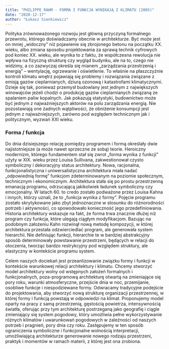 ```yaml
---
title: "PHILIPPE RAHM - FORMA I FUNKCJA WYNIKAJĄ Z KLIMATU (2005)"
date: "2020-12-17"
author: "Łukasz Sienkiewicz"
---
```



Polityka zrównoważonego rozwoju jest główną przyczyną formalnego przewrotu, którego doświadczamy obecnie w architekturze. Być może jest on mniej „widoczny” niż pojawienie się zbrojonego betonu na początku XX. wieku, albo zmiana sposobu projektowania za sprawą technik cyfrowych pod koniec XX. wieku, ale wynika to z faktu, że współczesna rewolucja nie wpływa na fizyczną strukturę czy wygląd budynku, ale na to, czego nie widzimy, a co zazwyczaj określa się mianem „zarządzania przestrzenią i energią” – wentylację, ogrzewanie i oświetlenie. To właśnie na płaszczyźnie kontroli klimatu wnętrz pojawiają się problemy i rozwiązania związane z emisją gazów cieplarnianych, dziurą ozonową i katastrofami klimatycznymi. Dzieje się tak, ponieważ przemysł budowlany jest jednym z największych winowajców jeżeli chodzi o produkcję gazów cieplarnianych związaną ze spalaniem paliw kopalnych. Jak pokazują statystyki, budownictwo może być jednym z najważniejszych aktorów na polu zarządzania energią. Nie pozostawiają one żadnych wątpliwości, że obniżenie konsumpcji jest jednym z najważniejszych, zarówno pod względem technicznym jak i politycznym, wyzwań XXI wieku.

### Forma / funkcja
Do dnia dzisiejszego relację pomiędzy programem i formą określały dwie najistotniejsze (a może nawet sprzeczne ze sobą) teorie. Heroiczny modernizm, którego fundamentem stał się zwrot „forma wynika z funkcji” użyty w XIX. wieku przez Louisa Sullivana, zakwestionował czysto symboliczny i dekoracyjny status architektury. Nowa, racjonalna, funkcjonalistyczna i uniwersalistyczna architektura miała nadać „odpowiednią formę” funkcjom zdeterminowanym na poziomie społecznym, technicznym i ekonomicznym. Architektura stała się po prostu przestrzenną emanacją programu, odrzucającą jakikolwiek ładunek symboliczny czy emocjonalny. W latach 60. to credo zostało podważone przez Louisa Kahna i innych, którzy uznali, że to „funkcja wynika z formy”. Pojęcie programu zostało skrytykowane jako zbyt jednoznaczne w stosunku do różnorodności potrzeb i aktywności, co spowodowało konieczność jego przedefiniowania. Historia architektury wskazuje na fakt, że forma trwa znacznie dłużej niż program czy funkcja, które ulegają ciągłym modyfikacjom. Bazując na podobnym założeniu Kahn rozwinął nową metodę kompozycji, w której architektura przestała odzwierciedlać program, ale generowała system hierarchii. Nie definiując funkcji, hierarchie te w bardziej abstrakcyjny sposób determinowały powstawanie przestrzeni, będących w relacji do otoczenia, tworząc bardzo restrykcyjny pod względem struktury, ale elastyczny w kontekście programu system.

Celem naszych dociekań jest przeanlizowanie związku formy i funkcji w kontekście warunkowej relacji architektury i klimatu. Chcemy stworzyć model architektury wolny od wstępnych założeń formalnych i funkcjonalnych, poza-programową architekturę otwartą na zmieniające się pory roku, warunki atmosferyczne, przejście dnia w noc, przemijanie, osobliwe funkcje i niespodziewane formy. Odwracamy tradycyjne podejście do projektowania, aby stworzyć nową strukturę organizacji przestrzennej, w której formy i funkcją powstają w odpowiedzi na klimat. Proponujemy model oparty na pracy z samą przestrzenią, gęstością powietrza, intensywnością światła, oferując przy tym architekturę postrzeganą jako geografię i ciągle zmieniający się system pogodowy, który umożliwia pełne wykorzystywanie różnych klimatów i uwarunkowań pogodowych w zależności od naszych potrzeb i pragnień, pory dnia czy roku. Zastępujemy w ten sposób ograniczenia symboliczne i funkcjonalne wolnością interpretacji, umożliwiającą architekturze generowanie nowego rodzaju przestrzeni, praktyk i momentów w ramach materii, z której jest ona zrobiona.